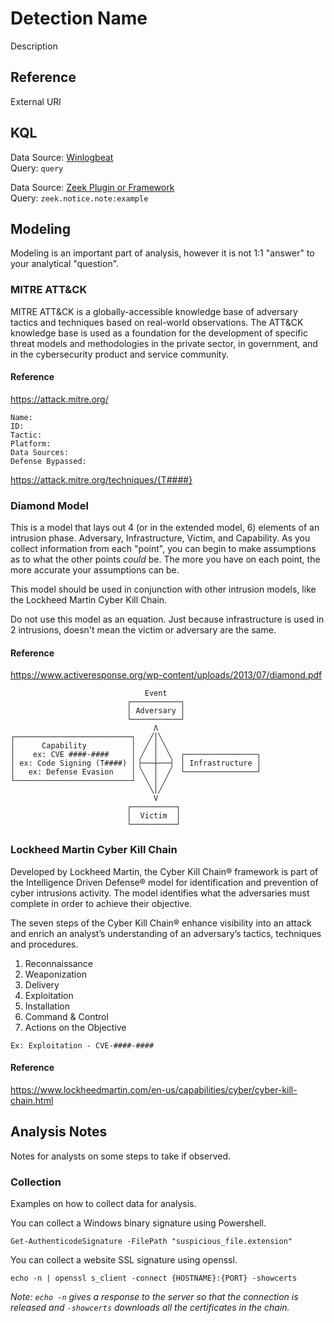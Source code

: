 # Detection Name
Description

## Reference
External URl

## KQL
Data Source: [Winlogbeat](https://www.elastic.co/beats/winlogbeat)  
Query: `query`

Data Source: [Zeek Plugin or Framework](https://github.com/0xxon/cve-2020-0601-plugin)  
Query: `zeek.notice.note:example`

## Modeling
Modeling is an important part of analysis, however it is not 1:1 "answer" to your analytical "question". 

### MITRE ATT&CK
MITRE ATT&CK is a globally-accessible knowledge base of adversary tactics and techniques based on real-world observations. The ATT&CK knowledge base is used as a foundation for the development of specific threat models and methodologies in the private sector, in government, and in the cybersecurity product and service community.

#### Reference
https://attack.mitre.org/

```
Name: 
ID: 
Tactic: 
Platform: 
Data Sources: 
Defense Bypassed: 
```
https://attack.mitre.org/techniques/{T####}

### Diamond Model
This is a model that lays out 4 (or in the extended model, 6) elements of an intrusion phase. Adversary, Infrastructure, Victim, and Capability. As you collect information from each "point", you can begin to make assumptions as to what the other points _could_ be. The more you have on each point, the more accurate your assumptions can be. 

This model should be used in conjunction with other intrusion models, like the Lockheed Martin Cyber Kill Chain.

Do not use this model as an equation. Just because infrastructure is used in 2 intrusions, doesn't mean the victim or adversary are the same.

#### Reference
https://www.activeresponse.org/wp-content/uploads/2013/07/diamond.pdf

```
                              Event
                          ┌───────────┐                 
                          │ Adversary │                 
                          └───────────┘                 
                                Λ                       
┌──────────────────────────┐   ╱│╲                      
│      Capability          │  ╱ │ ╲                     
│    ex: CVE ####-####     │ ╱  │  ╲  ┌────────────────┐
│ ex: Code Signing (T####) │▕───┼───▏ │ Infrastructure │
│   ex: Defense Evasion    │ ╲  │  ╱  └────────────────┘
└──────────────────────────┘  ╲ │ ╱                     
                               ╲│╱                      
                                V                       
                          ┌──────────┐                 
                          │  Victim  │                 
                          └──────────┘                 
```

### Lockheed Martin Cyber Kill Chain
Developed by Lockheed Martin, the Cyber Kill Chain® framework is part of the Intelligence Driven Defense® model for identification and prevention of cyber intrusions activity. The model identifies what the adversaries must complete in order to achieve their objective.

The seven steps of the Cyber Kill Chain® enhance visibility into an attack and enrich an analyst’s understanding of an adversary’s tactics, techniques and procedures.

1. Reconnaissance
1. Weaponization
1. Delivery
1. Exploitation
1. Installation
1. Command & Control
1. Actions on the Objective

```
Ex: Exploitation - CVE-####-####
```

#### Reference
https://www.lockheedmartin.com/en-us/capabilities/cyber/cyber-kill-chain.html

## Analysis Notes
Notes for analysts on some steps to take if observed.

### Collection 
Examples on how to collect data for analysis.

You can collect a Windows binary signature using Powershell.
```
Get-AuthenticodeSignature -FilePath "suspicious_file.extension"
```

You can collect a website SSL signature using openssl.
```
echo -n | openssl s_client -connect {HOSTNAME}:{PORT} -showcerts
```
*Note: `echo -n` gives a response to the server so that the connection is released and `-showcerts` downloads all the certificates in the chain.*
